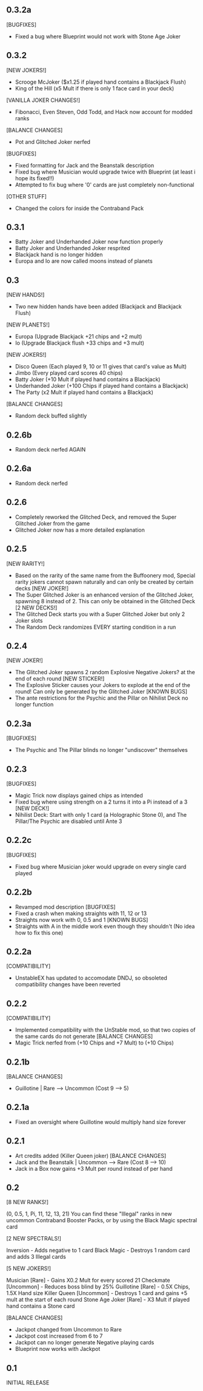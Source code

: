 0.3.2a
----------------
[BUGFIXES]
- Fixed a bug where Blueprint would not work with Stone Age Joker

0.3.2
----------------
[NEW JOKERS!]
- Scrooge McJoker ($x1.25 if played hand contains a Blackjack Flush)
- King of the Hill (x5 Mult if there is only 1 face card in your deck)
  
[VANILLA JOKER CHANGES!]
- Fibonacci, Even Steven, Odd Todd, and Hack now account for modded ranks
  
[BALANCE CHANGES]
- Pot and Glitched Joker nerfed
  
[BUGFIXES]
- Fixed formatting for Jack and the Beanstalk description
- Fixed bug where Musician would upgrade twice with Blueprint (at least i hope its fixed!!)
- Attempted to fix bug where '0' cards are just completely non-functional
  
[OTHER STUFF]
- Changed the colors for inside the Contraband Pack

0.3.1
----------------
- Batty Joker and Underhanded Joker now function properly
- Batty Joker and Underhanded Joker resprited
- Blackjack hand is no longer hidden
- Europa and Io are now called moons instead of planets

0.3
----------------
[NEW HANDS!]
- Two new hidden hands have been added (Blackjack and Blackjack Flush)

[NEW PLANETS!]
- Europa (Upgrade Blackjack +21 chips and +2 mult)
- Io (Upgrade Blackjack flush +33 chips and +3 mult)

[NEW JOKERS!]
- Disco Queen (Each played 9, 10 or 11 gives that card's value as Mult)
- Jimbo (Every played card scores 40 chips)
- Batty Joker (+10 Mult if played hand contains a Blackjack)
- Underhanded Joker (+100 Chips if played hand contains a Blackjack)
- The Party (x2 Mult if played hand contains a Blackjack)

[BALANCE CHANGES]
- Random deck buffed slightly

0.2.6b
----------------
- Random deck nerfed AGAIN

0.2.6a
----------------
- Random deck nerfed

0.2.6
----------------
- Completely reworked the Glitched Deck, and removed the Super Glitched Joker from the game
- Glitched Joker now has a more detailed explanation

0.2.5
----------------
[NEW RARITY!]
- Based on the rarity of the same name from the Buffoonery mod, Special rarity jokers cannot spawn naturally and can only be created by certain decks
[NEW JOKER!]
- The Super Glitched Joker is an enhanced version of the Glitched Joker, spawning 8 instead of 2. This can only be obtained in the Glitched Deck
[2 NEW DECKS!]
- The Glitched Deck starts you with a Super Glitched Joker but only 2 Joker slots
- The Random Deck randomizes EVERY starting condition in a run

0.2.4
----------------
[NEW JOKER!]
- The Glitched Joker spawns 2 random Explosive Negative Jokers? at the end of each round
[NEW STICKER!]
- The Explosive Sticker causes your Jokers to explode at the end of the round! Can only be generated by the Glitched Joker
[KNOWN BUGS]
- The ante restrictions for the Psychic and the Pillar on Nihilist Deck no longer function

0.2.3a
----------------
[BUGFIXES]
- The Psychic and The Pillar blinds no longer "undiscover" themselves

0.2.3
----------------
[BUGFIXES]
- Magic Trick now displays gained chips as intended
- Fixed bug where using strength on a 2 turns it into a Pi instead of a 3
[NEW DECK!]
- Nihilist Deck: Start with only 1 card (a Holographic Stone 0), and The Pillar/The Psychic are disabled until Ante 3

0.2.2c
----------------
[BUGFIXES]
- Fixed bug where Musician joker would upgrade on every single card played

0.2.2b
----------------
- Revamped mod description
[BUGFIXES]
- Fixed a crash when making straights with 11, 12 or 13
- Straights now work with 0, 0.5 and 1
[KNOWN BUGS]
- Straights with A in the middle work even though they shouldn't (No idea how to fix this one)

0.2.2a
----------------
[COMPATIBILITY]
- UnstableEX has updated to accomodate DNDJ, so obsoleted compatibility changes have been reverted

0.2.2
----------------
[COMPATIBILITY]
- Implemented compatibility with the UnStable mod, so that two copies of the same cards do not generate
[BALANCE CHANGES]
- Magic Trick nerfed from (+10 Chips and +7 Mult) to (+10 Chips)

0.2.1b
----------------
[BALANCE CHANGES]
- Guillotine | Rare --> Uncommon (Cost 9 --> 5)

0.2.1a
----------------
- Fixed an oversight where Guillotine would multiply hand size forever

0.2.1
----------------
- Art credits added (Killer Queen joker)
[BALANCE CHANGES]
- Jack and the Beanstalk | Uncommon --> Rare (Cost 8 --> 10)
- Jack in a Box now gains +3 Mult per round instead of per hand


0.2
----------------
[8 NEW RANKS!]

(0, 0.5, 1, Pi, 11, 12, 13, 21)
You can find these "Illegal" ranks in new uncommon Contraband Booster Packs, or by using the Black Magic spectral card

[2 NEW SPECTRALS!]

Inversion - Adds negative to 1 card
Black Magic - Destroys 1 random card and adds 3 Illegal cards

[5 NEW JOKERS!]

Musician [Rare] - Gains X0.2 Mult for every scored 21
Checkmate [Uncommon] - Reduces boss blind by 25%
Guillotine [Rare] - 0.5X Chips, 1.5X Hand size
Killer Queen [Uncommon] - Destroys 1 card and gains +5 mult at the start of each round
Stone Age Joker [Rare] - X3 Mult if played hand contains a Stone card

[BALANCE CHANGES]

- Jackpot changed from Uncommon to Rare
- Jackpot cost increased from 6 to 7
- Jackpot can no longer generate Negative playing cards
- Blueprint now works with Jackpot





0.1
---------------
INITIAL RELEASE
